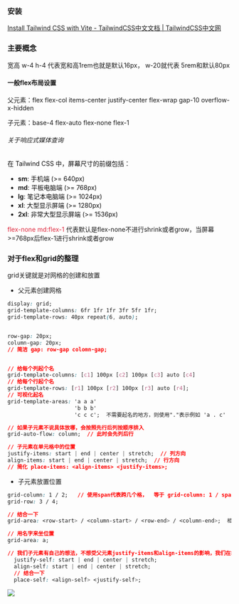 ### 安装 
[Install Tailwind CSS with Vite - TailwindCSS中文文档 | TailwindCSS中文网](https://www.tailwindcss.cn/docs/guides/vite#react)

### 主要概念
宽高  w-4 h-4   代表宽和高1rem也就是默认16px， w-20就代表  5rem和默认80px

#### 一般flex布局设置
父元素：flex flex-col items-center justify-center flex-wrap  gap-10 overflow-x-hidden

子元素：base-4 flex-auto flex-none flex-1

###### 关于响应式媒体查询
<font style="color:rgb(13, 13, 13);">在 Tailwind CSS 中，屏幕尺寸的前缀包括：</font>

+ **sm**<font style="color:rgb(13, 13, 13);">: 手机端 (>= 640px)</font>
+ **md**<font style="color:rgb(13, 13, 13);">: 平板电脑端 (>= 768px)</font>
+ **lg**<font style="color:rgb(13, 13, 13);">: 笔记本电脑端 (>= 1024px)</font>
+ **xl**<font style="color:rgb(13, 13, 13);">: 大型显示屏端 (>= 1280px)</font>
+ **2xl**<font style="color:rgb(13, 13, 13);">: 非常大型显示屏端 (>= 1536px)  
</font>

<font style="color:#DF2A3F;">flex-none md:flex-1</font> 代表默认是flex-none不进行shrink或者grow，当屏幕>=768px后flex-1进行shrink或者grow

### 对于flex和grid的整理
grid关键就是对网格的创建和放置

+ 父元素创建网格

```css
display: grid;
grid-template-columns: 6fr 1fr 1fr 3fr 5fr 1fr; 
grid-template-rows: 40px repeat(6, auto);


row-gap: 20px;
column-gap: 20px;
// 简洁 gap: row-gap colomn-gap;


// 给每个列起个名
grid-template-columns: [c1] 100px [c2] 100px [c3] auto [c4]
// 给每个行起个名
grid-template-rows: [r1] 100px [r2] 100px [r3] auto [r4];
// 可视化起名
grid-template-areas: 'a a a'
                     'b b b'
                     'c c c';  不需要起名的地方，则使用"."表示例如 'a . c'

// 如果子元素不说具体放哪，会按照先行后列按顺序排入
grid-auto-flow: column;  // 此时会先列后行

// 子元素在单元格中的位置
justify-items: start | end | center | stretch;  // 列方向
align-items: start | end | center | stretch;  // 行方向
// 简化 place-items: <align-items> <justify-items>;
```

+ 子元素放置位置

```css
grid-column: 1 / 2;   // 使用span代表跨几个格，  等于 grid-column: 1 / span 1;
grid-row: 3 / 4;

// 结合一下
grid-area: <row-start> / <column-start> / <row-end> / <column-end>;  相当于 3 / 1 / 4 / 2

// 用名字来坐位置
grid-area: a;

// 我们子元素有自己的想法，不想受父元素justify-items和align-items的影响，我们在块内想在哪就在哪
  justify-self: start | end | center | stretch;
  align-self: start | end | center | stretch;
  // 结合一下
  place-self: <align-self> <justify-self>;
```

![](https://cdn.nlark.com/yuque/0/2024/png/694718/1706239548015-7b127599-6e10-43bd-ae6c-27ac6c20fc74.png?x-oss-process=image%2Fwatermark%2Ctype_d3F5LW1pY3JvaGVp%2Csize_102%2Ctext_55Sxemhhb2J15Y6f5Yib5oiW6ICF6L2s6L295L-u5pS55o6S54mI%2Ccolor_FFFFFF%2Cshadow_50%2Ct_80%2Cg_se%2Cx_10%2Cy_10%2Fformat%2Cwebp%2Fresize%2Cw_1191%2Climit_0)

##### 

